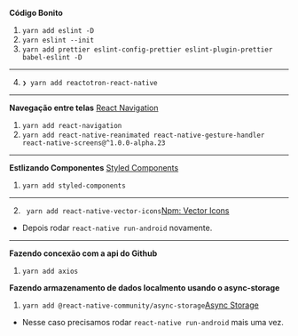 __Código Bonito__
1) `yarn add eslint -D`
2) `yarn eslint --init`
3) `yarn add prettier eslint-config-prettier eslint-plugin-prettier babel-eslint -D`
---
4) `❯ yarn add reactotron-react-native`
---
__Navegação entre telas__
[React Navigation](https://reactnavigation.org/docs/en/getting-started.html)
1) `yarn add react-navigation`
2) `yarn add react-native-reanimated react-native-gesture-handler react-native-screens@^1.0.0-alpha.23`
---
__Estlizando Componentes__
[Styled Components](https://www.styled-components.com)
1) `yarn add styled-components`
---
2) ` yarn add react-native-vector-icons`[Npm: Vector Icons](https://www.npmjs.com/package/react-native-vector-icons)
  - Depois rodar `react-native run-android` novamente.
---
__Fazendo concexão com a api do Github__
1) `yarn add axios`

__Fazendo armazenamento de dados localmento usando o async-storage__
1) `yarn add @react-native-community/async-storage`[Async Storage](https://github.com/react-native-community/async-storage)
  - Nesse caso precisamos rodar `react-native run-android` mais uma vez.

